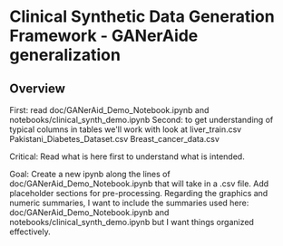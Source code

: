 # Clinical Synthetic Data Generation Framework - GANerAide generalization

## Overview

First: read doc/GANerAid_Demo_Notebook.ipynb and notebooks/clinical_synth_demo.ipynb
Second: to get understanding of typical columns in tables we'll work with look at 
liver_train.csv
Pakistani_Diabetes_Dataset.csv
Breast_cancer_data.csv

Critical: Read what is here first to understand what is intended. 

Goal: Create a new ipynb along the lines of doc/GANerAid_Demo_Notebook.ipynb that will take in a .csv file.  Add placeholder sections for pre-processing.  Regarding the graphics and numeric summaries, I want to include the summaries used here: doc/GANerAid_Demo_Notebook.ipynb and notebooks/clinical_synth_demo.ipynb but I want things organized effectively.  

